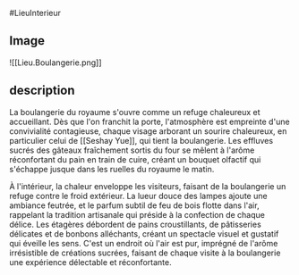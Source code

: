 #LieuInterieur
## Image
![[Lieu.Boulangerie.png]]

## description
  
La boulangerie du royaume s'ouvre comme un refuge chaleureux et accueillant. Dès que l'on franchit la porte, l'atmosphère est empreinte d'une convivialité contagieuse, chaque visage arborant un sourire chaleureux, en particulier celui de [[Seshay Yue]], qui tient la boulangerie. Les effluves sucrés des gâteaux fraîchement sortis du four se mêlent à l'arôme réconfortant du pain en train de cuire, créant un bouquet olfactif qui s'échappe jusque dans les ruelles du royaume le matin.

À l'intérieur, la chaleur enveloppe les visiteurs, faisant de la boulangerie un refuge contre le froid extérieur. La lueur douce des lampes ajoute une ambiance feutrée, et le parfum subtil de feu de bois flotte dans l'air, rappelant la tradition artisanale qui préside à la confection de chaque délice. Les étagères débordent de pains croustillants, de pâtisseries délicates et de bonbons alléchants, créant un spectacle visuel et gustatif qui éveille les sens. C'est un endroit où l'air est pur, imprégné de l'arôme irrésistible de créations sucrées, faisant de chaque visite à la boulangerie une expérience délectable et réconfortante.